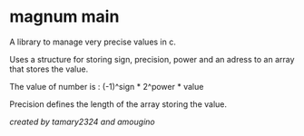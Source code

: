 # magnum main
A library to manage very precise values in c. 

Uses a structure for storing sign, precision, power and an adress to an array that stores the value.

The value of number is : (-1)^sign * 2^power * value

Precision defines the length of the array storing the value.

_created by tamary2324 and amougino_
